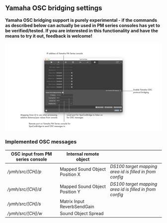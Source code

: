 ## Yamaha OSC bridging settings

**Yamaha OSC bridging support is purely experimental - if the commands as described below can actually be used in PM series consoles has yet to be verified/tested. If you are interested in this functionality and have the means to try it out, feedback is welcome!**

![Showreel.019.png](../Showreel/Showreel.019.png "Yamaha OSC bridging settings")


### Implemented OSC messages

| OSC input from PM series console | Internal remote object | |
| -- | -- | -- |
| _/ymh/src/[CH]/p_ | Mapped Sound Object Position X | _DS100 target mapping area id is filled in from config_ |
| _/ymh/src/[CH]/d_ | Mapped Sound Object Position Y | _DS100 target mapping area id is filled in from config_ |
| _/ymh/src/[CH]/s_ | Matrix Input ReverbSendGain | |
| _/ymh/src/[CH]/w_ | Sound Object Spread | |